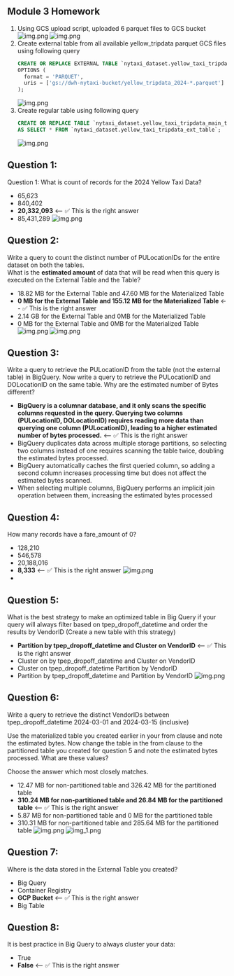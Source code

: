 ## Module 3 Homework

1. Using GCS upload script, uploaded 6 parquet files to GCS bucket
![img.png](../../0_notes/assets/hw3_load_gcs.png)
![img.png](../../0_notes/assets/hw3-gcs-files.png)
2. Create external table from all available yellow_tripdata parquet GCS files using following query
    ```sql
    CREATE OR REPLACE EXTERNAL TABLE `nytaxi_dataset.yellow_taxi_tripdata_ext_table`
    OPTIONS (
      format = 'PARQUET',
      uris = ['gs://dwh-nytaxi-bucket/yellow_tripdata_2024-*.parquet']
    );
    ```
    ![img.png](../../0_notes/assets/hw3_create_ext_table.png)
3. Create regular table using following query
    ```sql
    CREATE OR REPLACE TABLE `nytaxi_dataset.yellow_taxi_tripdata_main_table`
    AS SELECT * FROM `nytaxi_dataset.yellow_taxi_tripdata_ext_table`;
    ```
    ![img.png](../../0_notes/assets/hw3_main_table.png)

## Question 1:
Question 1: What is count of records for the 2024 Yellow Taxi Data?
- 65,623
- 840,402
- **20,332,093**  <-- :white_check_mark: This is the right answer
- 85,431,289
    ![img.png](../../0_notes/assets/hw3_ans1.png)


## Question 2:
Write a query to count the distinct number of PULocationIDs for the entire dataset on both the tables.</br> 
What is the **estimated amount** of data that will be read when this query is executed on the External Table and the Table?

- 18.82 MB for the External Table and 47.60 MB for the Materialized Table
- **0 MB for the External Table and 155.12 MB for the Materialized Table** <-- :white_check_mark: This is the right answer
- 2.14 GB for the External Table and 0MB for the Materialized Table
- 0 MB for the External Table and 0MB for the Materialized Table
![img.png](../../0_notes/assets/hw3_ans2a.png)
![img.png](../../0_notes/assets/hw3_ans2b.png)


## Question 3:
Write a query to retrieve the PULocationID from the table (not the external table) in BigQuery. Now write a query to retrieve the PULocationID and DOLocationID on the same table. Why are the estimated number of Bytes different?
- **BigQuery is a columnar database, and it only scans the specific columns requested in the query. Querying two columns (PULocationID, DOLocationID) requires 
reading more data than querying one column (PULocationID), leading to a higher estimated number of bytes processed.** <-- :white_check_mark: This is the right answer
- BigQuery duplicates data across multiple storage partitions, so selecting two columns instead of one requires scanning the table twice, 
doubling the estimated bytes processed.
- BigQuery automatically caches the first queried column, so adding a second column increases processing time but does not affect the estimated bytes scanned.
- When selecting multiple columns, BigQuery performs an implicit join operation between them, increasing the estimated bytes processed

## Question 4:
How many records have a fare_amount of 0?
- 128,210
- 546,578
- 20,188,016
- **8,333** <-- :white_check_mark: This is the right answer
![img.png](../../0_notes/assets/hw3_ans4.png)
- 
## Question 5:
What is the best strategy to make an optimized table in Big Query if your query will always filter based on tpep_dropoff_datetime and order the results by VendorID (Create a new table with this strategy)
- **Partition by tpep_dropoff_datetime and Cluster on VendorID** <-- :white_check_mark: This is the right answer
- Cluster on by tpep_dropoff_datetime and Cluster on VendorID
- Cluster on tpep_dropoff_datetime Partition by VendorID
- Partition by tpep_dropoff_datetime and Partition by VendorID
![img.png](../../0_notes/assets/hw3_ans5.png)

## Question 6:
Write a query to retrieve the distinct VendorIDs between tpep_dropoff_datetime
2024-03-01 and 2024-03-15 (inclusive)</br>

Use the materialized table you created earlier in your from clause and note the estimated bytes. Now change the table in the from clause to the partitioned table you created for question 5 and note the estimated bytes processed. What are these values? </br>

Choose the answer which most closely matches.</br> 

- 12.47 MB for non-partitioned table and 326.42 MB for the partitioned table
- **310.24 MB for non-partitioned table and 26.84 MB for the partitioned table** <-- :white_check_mark: This is the right answer
- 5.87 MB for non-partitioned table and 0 MB for the partitioned table
- 310.31 MB for non-partitioned table and 285.64 MB for the partitioned table
![img.png](../../0_notes/assets/hw3_ans6.png)
![img_1.png](../../0_notes/assets/hw3_ans6b.png)

## Question 7: 
Where is the data stored in the External Table you created?

- Big Query
- Container Registry
- **GCP Bucket** <-- :white_check_mark: This is the right answer
- Big Table

## Question 8:
It is best practice in Big Query to always cluster your data:
- True
- **False** <-- :white_check_mark: This is the right answer
